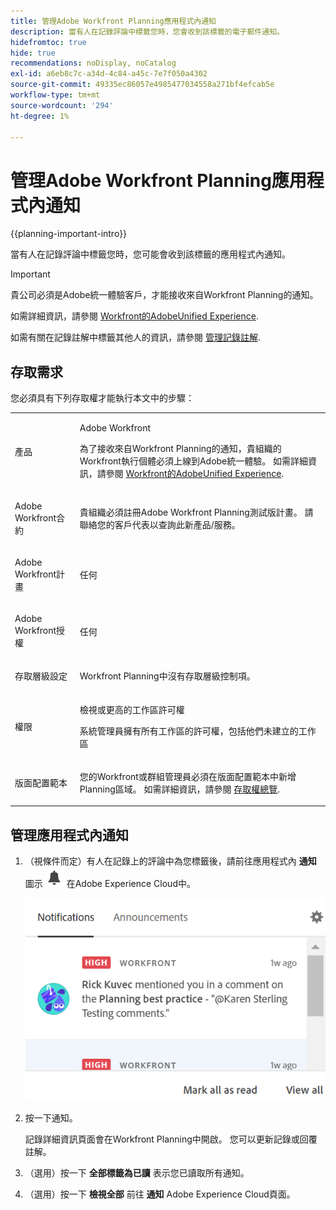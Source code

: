 ```yaml
---
title: 管理Adobe Workfront Planning應用程式內通知
description: 當有人在記錄評論中標籤您時，您會收到該標籤的電子郵件通知。
hidefromtoc: true
hide: true
recommendations: noDisplay, noCatalog
exl-id: a6eb8c7c-a34d-4c84-a45c-7e7f050a4302
source-git-commit: 49335ec86057e4985477034558a271bf4efcab5e
workflow-type: tm+mt
source-wordcount: '294'
ht-degree: 1%

---
```


# 管理Adobe Workfront Planning應用程式內通知

{{planning-important-intro}}

當有人在記錄評論中標籤您時，您可能會收到該標籤的應用程式內通知。

>[!IMPORTANT]
>
>貴公司必須是Adobe統一體驗客戶，才能接收來自Workfront Planning的通知。
>
>如需詳細資訊，請參閱 [Workfront的AdobeUnified Experience](/help/quicksilver/workfront-basics/navigate-workfront/workfront-navigation/adobe-unified-experience.md).

如需有關在記錄註解中標籤其他人的資訊，請參閱 [管理記錄註解](/help/quicksilver/maestro/records/manage-record-comments.md).

## 存取需求

您必須具有下列存取權才能執行本文中的步驟：

<table style="table-layout:auto">
 <col>
 </col>
 <col>
 </col>
 <tbody>
    <tr>
<tr>
<td>
   <p> 產品</p> </td>
   <td>
   <p> Adobe Workfront</p> 
   <p>為了接收來自Workfront Planning的通知，貴組織的Workfront執行個體必須上線到Adobe統一體驗。 如需詳細資訊，請參閱 <a href="/help/quicksilver/workfront-basics/navigate-workfront/workfront-navigation/adobe-unified-experience.md">Workfront的AdobeUnified Experience</a>.</p></td>
  </tr>  
 <td role="rowheader"><p>Adobe Workfront合約</p></td>
   <td>
<p>貴組織必須註冊Adobe Workfront Planning測試版計畫。 請聯絡您的客戶代表以查詢此新產品/服務。 </p>
   </td>
  </tr>
  <tr>
   <td role="rowheader"><p>Adobe Workfront計畫</p></td>
   <td>
<p>任何</p>
   </td>
  </tr>
  <tr>
   <td role="rowheader"><p>Adobe Workfront授權</p></td>
   <td>
   <p>任何</p> 
  </td>
  </tr>

<tr>
   <td role="rowheader"><p>存取層級設定</p></td>
   <td> <p>Workfront Planning中沒有存取層級控制項。 </p>  
</td>
  </tr>
<tr>
   <td role="rowheader"><p>權限</p></td>
   <td> <p>檢視或更高的工作區許可權</a> </p>  
   <p>系統管理員擁有所有工作區的許可權，包括他們未建立的工作區</p>
</td>
  </tr>

<tr>
   <td role="rowheader"><p>版面配置範本</p></td>
   <td> <p>您的Workfront或群組管理員必須在版面配置範本中新增Planning區域。 如需詳細資訊，請參閱 <a href="../access/access-overview.md">存取權總覽</a>. </p>  
</td>
  </tr>
 </tbody>
</table>


## 管理應用程式內通知

1. （視條件而定）有人在記錄上的評論中為您標籤後，請前往應用程式內 **通知** 圖示 ![](assets/experience-cloud-notifications-icon.png) 在Adobe Experience Cloud中。

   ![](assets/in-app-notification-example.png)

1. 按一下通知。

   記錄詳細資訊頁面會在Workfront Planning中開啟。 您可以更新記錄或回覆註解。

1. （選用）按一下 **全部標籤為已讀** 表示您已讀取所有通知。
1. （選用）按一下 **檢視全部** 前往 **通知** Adobe Experience Cloud頁面。
